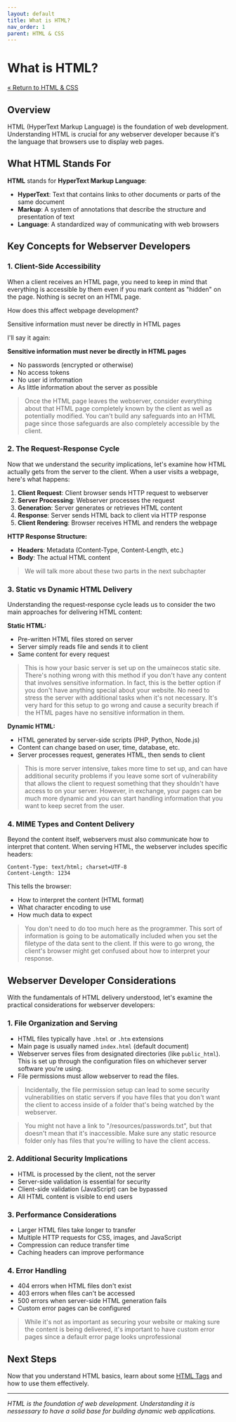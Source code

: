 ```yaml
---
layout: default
title: What is HTML?
nav_order: 1
parent: HTML & CSS
---
```


# What is HTML?

[&laquo; Return to HTML & CSS](index.md)

## Overview

HTML (HyperText Markup Language) is the foundation of web development. Understanding HTML is crucial for any webserver developer because it's the language that browsers use to display web pages.

## What HTML Stands For

**HTML** stands for **HyperText Markup Language**:
- **HyperText**: Text that contains links to other documents or parts of the same document
- **Markup**: A system of annotations that describe the structure and presentation of text
- **Language**: A standardized way of communicating with web browsers

## Key Concepts for Webserver Developers

### 1. Client-Side Accessibility

When a client receives an HTML page, you need to keep in mind that everything is accessible by them even if you mark content as "hidden" on the page. Nothing is secret on an HTML page.

How does this affect webpage development?

Sensitive information must never be directly in HTML pages

I'll say it again:

**Sensitive information must never be directly in HTML pages**

- No passwords (encrypted or otherwise)
- No access tokens
- No user id information
- As little information about the server as possible


> Once the HTML page leaves the webserver, consider everything about that HTML page completely known by the client as well as potentially modified. You can't build any safeguards into an HTML page since those safeguards are also completely accessible by the client.

### 2. The Request-Response Cycle

Now that we understand the security implications, let's examine how HTML actually gets from the server to the client. When a user visits a webpage, here's what happens:

1. **Client Request**: Client browser sends HTTP request to webserver
2. **Server Processing**: Webserver processes the request
3. **Generation**: Server generates or retrieves HTML content
4. **Response**: Server sends HTML back to client via HTTP response
5. **Client Rendering**: Browser receives HTML and renders the webpage


**HTTP Response Structure:**
- **Headers**: Metadata (Content-Type, Content-Length, etc.)
- **Body**: The actual HTML content

> We will talk more about these two parts in the next subchapter

### 3. Static vs Dynamic HTML Delivery

Understanding the request-response cycle leads us to consider the two main approaches for delivering HTML content:

**Static HTML:**
- Pre-written HTML files stored on server
- Server simply reads file and sends it to client
- Same content for every request

> This is how your basic server is set up on the umainecos static site. There's nothing wrong with this method if you don't have any content that involves sensitive information.
> In fact, this is the better option if you don't have anything special about your website. No need to stress the server with additional tasks when it's not necessary.
> It's very hard for this setup to go wrong and cause a security breach if the HTML pages have no sensitive information in them.

**Dynamic HTML:**
- HTML generated by server-side scripts (PHP, Python, Node.js)
- Content can change based on user, time, database, etc.
- Server processes request, generates HTML, then sends to client

> This is more server intensive, takes more time to set up, and can have additional security problems if you leave some sort of vulnerability that allows the client to request something that they shouldn't have access to on your server.
> However, in exchange, your pages can be much more dynamic and you can start handling information that you want to keep secret from the user.

### 4. MIME Types and Content Delivery

Beyond the content itself, webservers must also communicate how to interpret that content. When serving HTML, the webserver includes specific headers:

```
Content-Type: text/html; charset=UTF-8
Content-Length: 1234
```

This tells the browser:
- How to interpret the content (HTML format)
- What character encoding to use
- How much data to expect

> You don't need to do too much here as the programmer. This sort of information is going to be automatically included when you set the filetype of the data sent to the client. If this were to go wrong, the client's browser might get confused about how to interpret your response.

## Webserver Developer Considerations

With the fundamentals of HTML delivery understood, let's examine the practical considerations for webserver developers:

### 1. File Organization and Serving
- HTML files typically have `.html` or `.htm` extensions
- Main page is usually named `index.html` (default document)
- Webserver serves files from designated directories (like `public_html`). This is set up through the configuration files on whichever server software you're using.
- File permissions must allow webserver to read the files.

> Incidentally, the file permission setup can lead to some security vulnerabilities on static servers if you have files that you don't want the client to access inside of a folder that's being watched by the webserver.

> You might not have a link to "/resources/passwords.txt", but that doesn't mean that it's inaccessible. Make sure any static resource folder only has files that you're willing to have the client access.

### 2. Additional Security Implications
- HTML is processed by the client, not the server
- Server-side validation is essential for security
- Client-side validation (JavaScript) can be bypassed
- All HTML content is visible to end users

### 3. Performance Considerations
- Larger HTML files take longer to transfer
- Multiple HTTP requests for CSS, images, and JavaScript
- Compression can reduce transfer time
- Caching headers can improve performance

### 4. Error Handling
- 404 errors when HTML files don't exist
- 403 errors when files can't be accessed
- 500 errors when server-side HTML generation fails
- Custom error pages can be configured

> While it's not as important as securing your website or making sure the content is being delivered, it's important to have custom error pages since a default error page looks unprofessional

## Next Steps

Now that you understand HTML basics, learn about some [HTML Tags](htmlTags.md) and how to use them effectively.

---

*HTML is the foundation of web development. Understanding it is nessessary to have a solid base for building dynamic web applications.*
